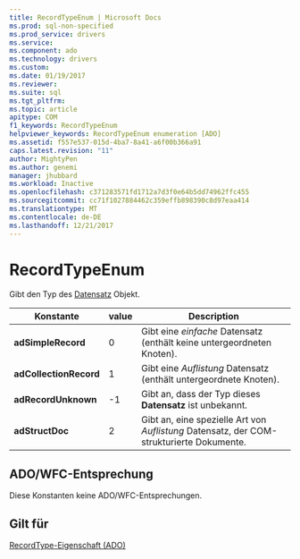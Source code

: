 ```yaml
---
title: RecordTypeEnum | Microsoft Docs
ms.prod: sql-non-specified
ms.prod_service: drivers
ms.service: 
ms.component: ado
ms.technology: drivers
ms.custom: 
ms.date: 01/19/2017
ms.reviewer: 
ms.suite: sql
ms.tgt_pltfrm: 
ms.topic: article
apitype: COM
f1_keywords: RecordTypeEnum
helpviewer_keywords: RecordTypeEnum enumeration [ADO]
ms.assetid: f557e537-015d-4ba7-8a41-a6f00b366a91
caps.latest.revision: "11"
author: MightyPen
ms.author: genemi
manager: jhubbard
ms.workload: Inactive
ms.openlocfilehash: c371283571fd1712a7d3f0e64b5dd74962ffc455
ms.sourcegitcommit: cc71f1027884462c359effb898390c8d97eaa414
ms.translationtype: MT
ms.contentlocale: de-DE
ms.lasthandoff: 12/21/2017
---
```

# <a name="recordtypeenum"></a>RecordTypeEnum
Gibt den Typ des [Datensatz](../../../ado/reference/ado-api/record-object-ado.md) Objekt.  
  
|Konstante|value|Description|  
|--------------|-----------|-----------------|  
|**adSimpleRecord**|0|Gibt eine *einfache* Datensatz (enthält keine untergeordneten Knoten).|  
|**adCollectionRecord**|1|Gibt eine *Auflistung* Datensatz (enthält untergeordnete Knoten).|  
|**adRecordUnknown**|-1|Gibt an, dass der Typ dieses **Datensatz** ist unbekannt.|  
|**adStructDoc**|2|Gibt an, eine spezielle Art von *Auflistung* Datensatz, der COM-strukturierte Dokumente.|  
  
## <a name="adowfc-equivalent"></a>ADO/WFC-Entsprechung  
 Diese Konstanten keine ADO/WFC-Entsprechungen.  
  
## <a name="applies-to"></a>Gilt für  
 [RecordType-Eigenschaft (ADO)](../../../ado/reference/ado-api/recordtype-property-ado.md)
